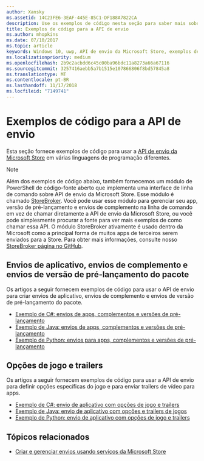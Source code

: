 ```yaml
---
author: Xansky
ms.assetid: 14C23FE6-3EAF-445E-85C1-DF188A7822CA
description: Use os exemplos de código nesta seção para saber mais sobre como usar a API de envio da Microsoft Store.
title: Exemplos de código para a API de envio
ms.author: mhopkins
ms.date: 07/10/2017
ms.topic: article
keywords: Windows 10, uwp, API de envio da Microsoft Store, exemplos de código
ms.localizationpriority: medium
ms.openlocfilehash: 2b9c2acbdd6c45c00ba96bdc11a8273a66a67116
ms.sourcegitcommit: 3257416aebb5a7b1515e107866806f8bd57845a8
ms.translationtype: MT
ms.contentlocale: pt-BR
ms.lasthandoff: 11/17/2018
ms.locfileid: "7149741"
---
```

# <a name="code-examples-for-the-submission-api"></a>Exemplos de código para a API de envio

Esta seção fornece exemplos de código para usar a [API de envio da Microsoft Store](create-and-manage-submissions-using-windows-store-services.md) em várias linguagens de programação diferentes.

> [!NOTE]
> Além dos exemplos de código abaixo, também fornecemos um módulo de PowerShell de código-fonte aberto que implementa uma interface de linha de comando sobre API de envio da Microsoft Store. Esse módulo é chamado [StoreBroker](https://aka.ms/storebroker). Você pode usar esse módulo para gerenciar seu app, versão de pré-lançamento e envios de complemento na linha de comando em vez de chamar diretamente a API de envio da Microsoft Store, ou você pode simplesmente procurar a fonte para ver mais exemplos de como chamar essa API. O módulo StoreBroker ativamente é usado dentro da Microsoft como a principal forma de muitos apps de terceiros serem enviados para a Store. Para obter mais informações, consulte nosso [StoreBroker página no GitHub](https://aka.ms/storebroker).

## <a name="app-submissions-add-on-submissions-and-package-flight-submissions"></a>Envios de aplicativo, envios de complemento e envios de versão de pré-lançamento do pacote

Os artigos a seguir fornecem exemplos de código para usar o API de envio para criar envios de aplicativo, envios de complemento e envios de versão de pré-lançamento do pacote.

* [Exemplo de C#: envios de apps, complementos e versões de pré-lançamento](csharp-code-examples-for-the-windows-store-submission-api.md)
* [Exemplo de Java: envios de apps, complementos e versões de pré-lançamento](java-code-examples-for-the-windows-store-submission-api.md)
* [Exemplo de Python: envios para apps, complementos e versões de pré-lançamento](python-code-examples-for-the-windows-store-submission-api.md)

## <a name="game-options-and-trailers"></a>Opções de jogo e trailers

Os artigos a seguir fornecem exemplos de código para usar a API de envio para definir opções específicas do jogo e para enviar trailers de vídeo para apps.

* [Exemplo de C#: envio de aplicativo com opções de jogo e trailers](csharp-code-examples-for-submissions-game-options-and-trailers.md)
* [Exemplo de Java: envio de aplicativo com opções e trailers de jogos](java-code-examples-for-submissions-game-options-and-trailers.md)
* [Exemplo de Python: envio de aplicativo com opções de jogo e trailers](python-code-examples-for-submissions-game-options-and-trailers.md)

## <a name="related-topics"></a>Tópicos relacionados

* [Criar e gerenciar envios usando serviços da Microsoft Store](create-and-manage-submissions-using-windows-store-services.md)
